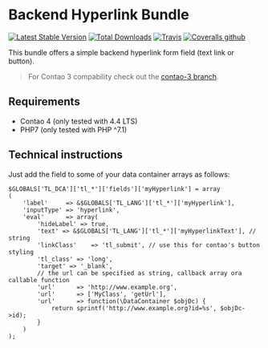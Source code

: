 # Backend Hyperlink Bundle

[![Latest Stable Version](https://poser.pugx.org/heimrichhannot/contao-be_hyperlink-bundle/v/stable)](https://packagist.org/packages/heimrichhannot/contao-be_hyperlink-bundle)
[![Total Downloads](https://poser.pugx.org/heimrichhannot/contao-be_hyperlink-bundle/downloads)](https://packagist.org/packages/heimrichhannot/contao-be_hyperlink-bundle)
[![Travis](https://img.shields.io/travis/heimrichhannot/contao-be_hyperlink-bundle.svg)](https://travis-ci.org/heimrichhannot/contao-be_hyperlink-bundle)
[![Coveralls github](https://img.shields.io/coveralls/github/heimrichhannot/contao-be_hyperlink_bundle.svg)](https://coveralls.io/github/heimrichhannot/contao-be_hyperlink-bundle)

This bundle offers a simple backend hyperlink form field (text link or button).

> For Contao 3 compability check out the [contao-3 branch](https://github.com/heimrichhannot/contao-be_hyperlink-bundle/tree/contao-3).

## Requirements

* Contao 4 (only tested with 4.4 LTS)
* PHP7 (only tested with PHP ^7.1)

## Technical instructions

Just add the field to some of your data container arrays as follows:

```
$GLOBALS['TL_DCA']['tl_*']['fields']['myHyperlink'] = array
(
    'label'     => &$GLOBALS['TL_LANG']['tl_*']['myHyperlink'],
    'inputType' => 'hyperlink',
    'eval'      => array(
        'hideLabel' => true,
        'text' => &$GLOBALS['TL_LANG']['tl_*']['myHyperlinkText'], // string
        'linkClass'    => 'tl_submit', // use this for contao's button styling
        'tl_class' => 'long',
        'target' => '_blank',
        // the url can be specified as string, callback array ora callable function
        'url'      => 'http://www.example.org',
        'url'      => ['MyClass', 'getUrl'],
        'url'      => function(\DataContainer $objDc) {
            return sprintf('http://www.example.org?id=%s', $objDc->id);
        }
    )
);
```
